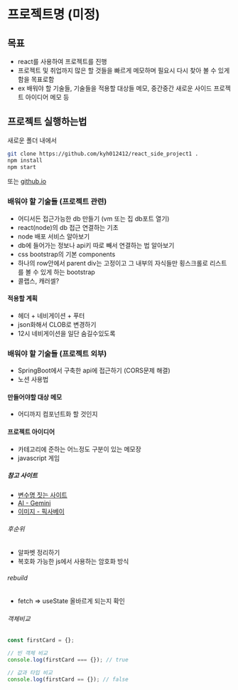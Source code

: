# 프로젝트명 (미정)

## 목표

- react를 사용하여 프로젝트를 진행
- 프로젝트 및 취업까지 많은 할 것들을 빠르게 메모하며 필요시 다시 찾아 볼 수 있게 함을 목표로함
- ex 배워야 할 기술들, 기술들을 적용할 대상들 메모, 중간중간 새로운 사이드 프로젝트 아이디어 메모 등

## 프로젝트 실행하는법

새로운 폴더 내에서

```sh
git clone https://github.com/kyh012412/react_side_project1 .
npm install
npm start
```

또는
[github.io](https://kyh012412.github.io/react_side_project1)

### 배워야 할 기술들 (프로젝트 관련)

- 어디서든 접근가능한 db 만들기 (vm 또는 집 db포트 열기)
- react(node)의 db 접근 연결하는 기초
- node 배포 서비스 알아보기
- db에 들어가는 정보나 api키 따로 빼서 연결하는 법 알아보기
- css bootstrap의 기본 components
- 하나의 row안에서 parent div는 고정이고 그 내부의 자식들만 횡스크롤로 리스트를 볼 수 있게 하는 bootstrap
- 콜랩스, 캐러셀?

#### 적용할 계획

- 헤더 + 네비게이션 + 푸터
- json화해서 CLOB로 변경하기
- 12시 네비게이션을 일단 숨길수있도록

### 배워야 할 기술들 (프로젝트 외부)

- SpringBoot에서 구축한 api에 접근하기 (CORS문제 해결)
- 노션 사용법

#### 만들어야할 대상 메모

- 어디까지 컴포넌트화 할 것인지

#### 프로젝트 아이디어

- 카테고리에 준하는 어느정도 구분이 있는 메모장
- javascript 게임

##### 참고 사이트

- [변수명 짓는 사이트](https://www.curioustore.com/)
- [AI - Gemini](https://gemini.google.com/app)
- [이미지 - 픽사베이](https://pixabay.com/ko/)

###### 후순위

- 알파벳 정리하기
- 복호화 가능한 js에서 사용하는 암호화 방식

###### rebuild

- fetch => useState 올바르게 되는지 확인

###### 객체비교

```js
const firstCard = {};

// 빈 객체 비교
console.log(firstCard === {}); // true

// 값과 타입 비교
console.log(firstCard == {}); // false
```
